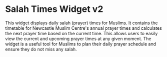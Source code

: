 # Salah Times Widget v2
This widget displays daily salah (prayer) times for Muslims. It contains the timetable for Newcastle Muslim Centre's annual prayer times and calculates the next prayer time based on the current time. This allows users to easily view the current and upcoming prayer times at any given moment. The widget is a useful tool for Muslims to plan their daily prayer schedule and ensure they do not miss any salah.
